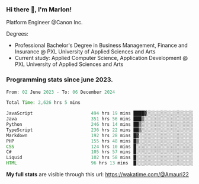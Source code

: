 
### Hi there 👋, I'm Marlon!

Platform Engineer @Canon Inc.

Degrees: 
- Professional Bachelor's Degree in Business Management, Finance and Insurance @ PXL University of Applied Sciences and Arts
- Current study: Applied Computer Science, Application Development @ PXL University of Applied Sciences and Arts

### Programming stats since june 2023.
<!--START_SECTION:waka-->

```java
From: 02 June 2023 - To: 06 December 2024

Total Time: 2,626 hrs 5 mins

JavaScript                      494 hrs 19 mins ████▓░░░░░░░░░░░░░░░░░░░░   18.48 %
Java                            351 hrs 56 mins ███▒░░░░░░░░░░░░░░░░░░░░░   13.16 %
Python                          246 hrs 14 mins ██▒░░░░░░░░░░░░░░░░░░░░░░   09.21 %
TypeScript                      236 hrs 22 mins ██▒░░░░░░░░░░░░░░░░░░░░░░   08.84 %
Markdown                        192 hrs 28 mins █▓░░░░░░░░░░░░░░░░░░░░░░░   07.20 %
PHP                             155 hrs 48 mins █▒░░░░░░░░░░░░░░░░░░░░░░░   05.83 %
CSS                             124 hrs 10 mins █░░░░░░░░░░░░░░░░░░░░░░░░   04.64 %
C#                              105 hrs 57 mins █░░░░░░░░░░░░░░░░░░░░░░░░   03.96 %
Liquid                          102 hrs 58 mins █░░░░░░░░░░░░░░░░░░░░░░░░   03.85 %
HTML                            96 hrs 13 mins  █░░░░░░░░░░░░░░░░░░░░░░░░   03.60 %
```

<!--END_SECTION:waka-->
**My full stats** are visible through this url: https://wakatime.com/@Amauri22
